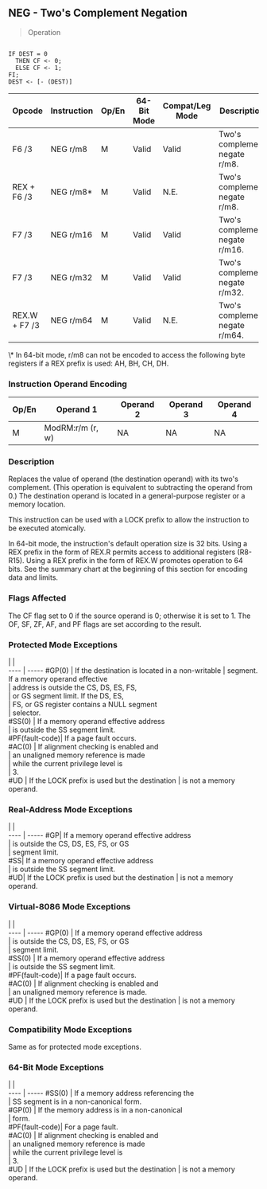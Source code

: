 ## NEG - Two's Complement Negation

> Operation
``` slim

IF DEST = 0
  THEN CF <- 0;
  ELSE CF <- 1;
FI;
DEST <- [- (DEST)]

```

 Opcode       | Instruction| Op/En| 64-Bit Mode| Compat/Leg Mode| Description                   
 ---  | --- | --- | --- | --- | ---
 F6 /3        | NEG r/m8   | M    | Valid      | Valid          | Two's complement negate r/m8. 
 REX + F6 /3  | NEG r/m8\*  | M    | Valid      | N.E.           | Two's complement negate r/m8. 
 F7 /3        | NEG r/m16  | M    | Valid      | Valid          | Two's complement negate r/m16.
 F7 /3        | NEG r/m32  | M    | Valid      | Valid          | Two's complement negate r/m32.
 REX.W + F7 /3| NEG r/m64  | M    | Valid      | N.E.           | Two's complement negate r/m64.
<aside class="notification">
\* In 64-bit mode, r/m8 can not be encoded to access the following byte
registers if a REX prefix is used: AH, BH, CH, DH.
</aside>


### Instruction Operand Encoding
 Op/En| Operand 1       | Operand 2| Operand 3| Operand 4
 ---  | --- | --- | --- | ---
 M    | ModRM:r/m (r, w)| NA       | NA       | NA       

### Description
Replaces the value of operand (the destination operand) with its two's complement.
(This operation is equivalent to subtracting the operand from 0.) The destination
operand is located in a general-purpose register or a memory location.

This instruction can be used with a LOCK prefix to allow the instruction to
be executed atomically.

In 64-bit mode, the instruction's default operation size is 32 bits. Using a
REX prefix in the form of REX.R permits access to additional registers (R8-R15).
Using a REX prefix in the form of REX.W promotes operation to 64 bits. See the
summary chart at the beginning of this section for encoding data and limits.



### Flags Affected
The CF flag set to 0 if the source operand is 0; otherwise it is set to 1. The
OF, SF, ZF, AF, and PF flags are set according to the result.


### Protected Mode Exceptions
   | |  
---- | -----
 #GP(0)         | If the destination is located in a non-writable
                | segment. If a memory operand effective         
                | address is outside the CS, DS, ES, FS,         
                | or GS segment limit. If the DS, ES,            
                | FS, or GS register contains a NULL segment     
                | selector.                                      
 #SS(0)         | If a memory operand effective address          
                | is outside the SS segment limit.               
 #PF(fault-code)| If a page fault occurs.                        
 #AC(0)         | If alignment checking is enabled and           
                | an unaligned memory reference is made          
                | while the current privilege level is           
                | 3.                                             
 #UD            | If the LOCK prefix is used but the destination 
                | is not a memory operand.                       

### Real-Address Mode Exceptions
   | |  
---- | -----
 #GP| If a memory operand effective address         
    | is outside the CS, DS, ES, FS, or GS          
    | segment limit.                                
 #SS| If a memory operand effective address         
    | is outside the SS segment limit.              
 #UD| If the LOCK prefix is used but the destination
    | is not a memory operand.                      

### Virtual-8086 Mode Exceptions
   | |  
---- | -----
 #GP(0)         | If a memory operand effective address         
                | is outside the CS, DS, ES, FS, or GS          
                | segment limit.                                
 #SS(0)         | If a memory operand effective address         
                | is outside the SS segment limit.              
 #PF(fault-code)| If a page fault occurs.                       
 #AC(0)         | If alignment checking is enabled and          
                | an unaligned memory reference is made.        
 #UD            | If the LOCK prefix is used but the destination
                | is not a memory operand.                      

### Compatibility Mode Exceptions
Same as for protected mode exceptions.


### 64-Bit Mode Exceptions
   | |  
---- | -----
 #SS(0)         | If a memory address referencing the           
                | SS segment is in a non-canonical form.        
 #GP(0)         | If the memory address is in a non-canonical   
                | form.                                         
 #PF(fault-code)| For a page fault.                             
 #AC(0)         | If alignment checking is enabled and          
                | an unaligned memory reference is made         
                | while the current privilege level is          
                | 3.                                            
 #UD            | If the LOCK prefix is used but the destination
                | is not a memory operand.                      
